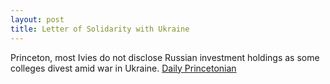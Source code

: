 ```yaml
---
layout: post
title: Letter of Solidarity with Ukraine
---
```


Princeton, most Ivies do not disclose Russian investment holdings as some colleges divest amid war in Ukraine. [Daily Princetonian](https://www.dailyprincetonian.com/article/2022/04/princeton-divestment-russian-holdings-ukraine-invasion)

